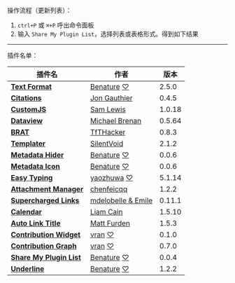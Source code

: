 操作流程（更新列表）：
1. `ctrl+P` 或 `⌘+P` 呼出命令面板
2. 输入 `Share My Plugin List`，选择列表或表格形式。得到如下结果

---

插件名单：

|插件名|作者|版本|
|-----|---|----|
|[**Text Format**](https://obsidian.md/plugins?id=obsidian-text-format)|[Benature](https://github.com/Benature) [♡](https://www.buymeacoffee.com/benature)|2.5.0|
|[**Citations**](https://obsidian.md/plugins?id=obsidian-citation-plugin)|[Jon Gauthier](http://foldl.me)|0.4.5|
|[**CustomJS**](https://obsidian.md/plugins?id=customjs)|[Sam Lewis](https://github.com/samlewis0602)|1.0.18|
|[**Dataview**](https://obsidian.md/plugins?id=dataview)|[Michael Brenan ](https://github.com/blacksmithgu)|0.5.64|
|[**BRAT**](https://obsidian.md/plugins?id=obsidian42-brat)|[TfTHacker](https://github.com/TfTHacker/obsidian42-brat)|0.8.3|
|[**Templater**](https://obsidian.md/plugins?id=templater-obsidian)|[SilentVoid](https://github.com/SilentVoid13)|2.1.2|
|[**Metadata Hider**](https://github.com/Benature/obsidian-metadata-hider)|[Benature](https://github.com/Benature) [♡](https://www.buymeacoffee.com/benature)|0.0.6|
|[**Metadata Icon**](https://github.com/Benature/obsidian-metadata-icon)|[Benature](https://github.com/Benature) [♡](https://www.buymeacoffee.com/benature)|0.0.6|
|[**Easy Typing**](https://obsidian.md/plugins?id=easy-typing-obsidian)|[yaozhuwa](https://github.com/Yaozhuwa) [♡](https://www.buymeacoffee.com/yaozhuwa)|5.1.14|
|[**Attachment Manager**](https://obsidian.md/plugins?id=attachment-manager)|[chenfeicqq](https://github.com/chenfeicqq)|1.2.2|
|[**Supercharged Links**](https://obsidian.md/plugins?id=supercharged-links-obsidian)|[mdelobelle & Emile](https://github.com/mdelobelle/mdelobelle/tree/main)|0.11.1|
|[**Calendar**](https://obsidian.md/plugins?id=calendar)|[Liam Cain](https://github.com/liamcain/)|1.5.10|
|[**Auto Link Title**](https://obsidian.md/plugins?id=obsidian-auto-link-title)|[Matt Furden](https://github.com/zolrath)|1.5.3|
|[**Contribution Widget**](https://obsidian.md/plugins?id=contribution-widget)|[vran](https://github.com/vran-dev) [♡](https://www.buymeacoffee.com/vran)|0.1.0|
|[**Contribution Graph**](https://github.com/vran-dev/obsidian-contribution-graph)|[vran](https://github.com/vran-dev) [♡](https://www.buymeacoffee.com/vran)|0.7.0|
|[**Share My Plugin List**](https://github.com/Benature/obsidian-share-my-plugin-list)|[Benature](https://github.com/Benature) [♡](https://www.buymeacoffee.com/benature)|0.0.4|
|[**Underline**](https://obsidian.md/plugins?id=obsidian-underline)|[Benature](https://github.com/Benature) [♡](https://www.buymeacoffee.com/benature)|1.2.2|
